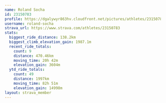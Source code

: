 ```yaml
---
name: Roland Socha
id: 23150783
profile: https://dgalywyr863hv.cloudfront.net/pictures/athletes/23150783/14745672/4/large.jpg
username: roland-socha
strava_url: https://www.strava.com/athletes/23150783
stats:
  biggest_ride_distance: 138.2km
  biggest_climb_elevation_gain: 1987.1m
  recent_ride_totals:
    count: 9
    distance: 470.46km
    moving_time: 20h 42m
    elevation_gain: 3604m
  ytd_ride_totals:
    count: 49
    distance: 1997km
    moving_time: 82h 51m
    elevation_gain: 14998m
layout: strava_member
--- 
```

